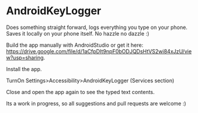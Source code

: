 # AndroidKeyLogger
Does something straight forward, logs everything you type on your phone. Saves it locally on your phone itself. No hazzle no dazzle :)


Build the app manually with AndroidStudio or get it here: https://drive.google.com/file/d/1aCfpDIt9npF0bODJQDsHtVS2wi84xJzU/view?usp=sharing.

Install the app.

TurnOn Settings>Accessibility>AndroidKeyLogger (Services section)

Close and open the app again to see the typed text contents.

Its a work in progress, so all suggestions and pull requests are welcome :)
